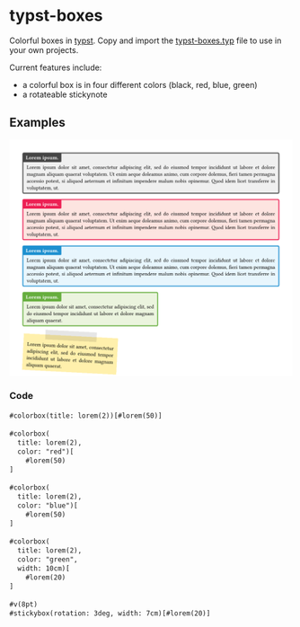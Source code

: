 # typst-boxes

Colorful boxes in [typst](https://github.com/typst/typst).
Copy and import the [typst-boxes.typ](typst-boxes.typ) file to use in your own projects.


Current features include:
- a colorful box is in four different colors (black, red, blue, green)
- a rotateable stickynote

## Examples
![basic example](examples.png)

### Code
```
#colorbox(title: lorem(2))[#lorem(50)]

#colorbox(
  title: lorem(2),
  color: "red")[
    #lorem(50)
]

#colorbox(
  title: lorem(2),
  color: "blue")[
    #lorem(50)
]

#colorbox(
  title: lorem(2),
  color: "green",
  width: 10cm)[
    #lorem(20)
]

#v(8pt)
#stickybox(rotation: 3deg, width: 7cm)[#lorem(20)]
```
